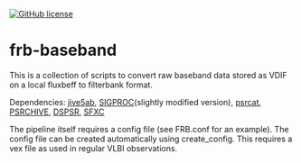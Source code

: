 [![GitHub license](https://img.shields.io/github/license/pharaofranz/frb-baseband)](https://github.com/pharaofranz/frb-baseband/blob/master/LICENSE)

# frb-baseband

This is a collection of scripts to convert raw baseband data stored as VDIF on a local fluxbeff to filterbank
format.

Dependencies: [jive5ab](https://github.com/jive-vlbi/jive5ab), [SIGPROC](https://github.com/pharaofranz/sigproc)(slightly modified version), [psrcat](https://www.atnf.csiro.au/research/pulsar/psrcat/download.html), [PSRCHIVE](http://psrchive.sourceforge.net/download.shtml), [DSPSR](http://dspsr.sourceforge.net/download.shtml), [SFXC](https://github.com/aardk/sfxc)

The pipeline itself requires a config file (see FRB.conf for an example). The config file can be created
automatically using create_config. This requires a vex file as used in regular VLBI observations.